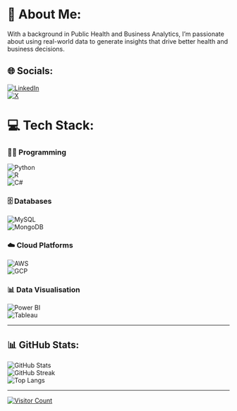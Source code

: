 # 💫 About Me:
With a background in Public Health and Business Analytics, I’m passionate about using real-world data to generate insights that drive better health and business decisions.  

## 🌐 Socials:
[![LinkedIn](https://img.shields.io/badge/LinkedIn-%230077B5.svg?logo=linkedin&logoColor=white)](https://linkedin.com/in/meronmkifle)  
[![X](https://img.shields.io/badge/X-%231DA1F2.svg?logo=X&logoColor=white)](https://twitter.com/MeronMKifle)

# 💻 Tech Stack:

### 👨‍💻 Programming
![Python](https://img.shields.io/badge/python-%2314354C.svg?style=for-the-badge&logo=python&logoColor=white)  
![R](https://img.shields.io/badge/r-%23276DC3.svg?style=for-the-badge&logo=r&logoColor=white)  
![C#](https://img.shields.io/badge/c%23-%23239120.svg?style=for-the-badge&logo=c-sharp&logoColor=white)  

### 🗄️ Databases
![MySQL](https://img.shields.io/badge/mysql-%2300f.svg?style=for-the-badge&logo=mysql&logoColor=white)  
![MongoDB](https://img.shields.io/badge/MongoDB-%2347A248.svg?style=for-the-badge&logo=mongodb&logoColor=white)  

### ☁️ Cloud Platforms
![AWS](https://img.shields.io/badge/AWS-%23FF9900.svg?style=for-the-badge&logo=amazon-aws&logoColor=white)  
![GCP](https://img.shields.io/badge/Google%20Cloud-%234285F4.svg?style=for-the-badge&logo=google-cloud&logoColor=white)  

### 📊 Data Visualisation
![Power BI](https://img.shields.io/badge/PowerBI-F2C811?style=for-the-badge&logo=powerbi&logoColor=black)  
![Tableau](https://img.shields.io/badge/Tableau-E97627?style=for-the-badge&logo=tableau&logoColor=white)  

---

## 📊 GitHub Stats:
![GitHub Stats](https://github-readme-stats.vercel.app/api?username=meronmkifle&theme=linkedin&hide_border=false&include_all_commits=false&count_private=false)  
![GitHub Streak](https://github-readme-streak-stats.herokuapp.com/?user=meronmkifle&theme=linkedin&hide_border=false)  
![Top Langs](https://github-readme-stats.vercel.app/api/top-langs/?username=meronmkifle&theme=linkedin&hide_border=false&include_all_commits=false&count_private=false&layout=compact)

---
[![Visitor Count](https://visitcount.itsvg.in/api?id=meronmkifle&icon=0&color=0)](https://visitcount.itsvg.in)
